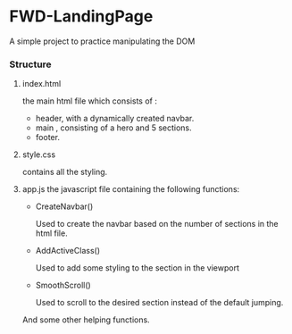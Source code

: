 # FWD-LandingPage

A simple project to practice manipulating the DOM 

### Structure
1. index.html

   the main html file which consists of : 
   
    - header, with a dynamically created navbar.
    - main , consisting of a hero and 5 sections.
    - footer.


2. style.css

    contains all the styling.

3. app.js
    the javascript file containing the following functions: 
    
    - CreateNavbar()
    
      Used to create the navbar based on the number of sections in the html file.
      

    - AddActiveClass()
    
      Used to add some styling to the section in the viewport
      

    - SmoothScroll()
    
      Used to scroll to the desired section instead of the default jumping.
      

    And some other helping functions.
